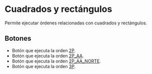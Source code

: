 # Cuadrados y rectángulos

Permite ejecutar órdenes relacionadas con cuadrados y rectángulos.

## Botones

* Botón que ejecuta la orden [2P](../ventana-de-dibujo/ordenes/2/2p.md).
* Botón que ejecuta la orden [2P\_AA](../ventana-de-dibujo/ordenes/2/2p-aa.md).
* Botón que ejecuta la orden [2P\_AA\_NORTE](../ventana-de-dibujo/ordenes/2/2p_aa_norte.md).
* Botón que ejecuta la orden [3P](../ventana-de-dibujo/ordenes/3/3p.md).



